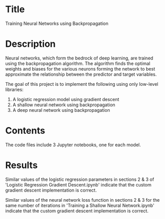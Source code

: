 # Title
Training Neural Networks using Backpropagation

# Description
Neural networks, which form the bedrock of deep learning, are trained using the backpropagation algorithm. The algorithm finds the optimal weights and biases for the various neurons forming the network to best approximate the relationship between the predictor and target variables.

The goal of this project is to implement the following using only low-level libraries:
1. A logistic regression model using gradient descent
2. A shallow neural network using backpropagation
3. A deep neural network using backpropagation

# Contents
The code files include 3 Jupyter notebooks, one for each model.

# Results
Similar values of the logistic regression parameters in sections 2 & 3 of 'Logistic Regression Gradient Descent.ipynb' indicate that the custom gradient descent implementation is correct.

Similar values of the neural network loss function in sections 2 & 3 for the same number of iterations in 'Training a Shallow Neural Network.ipynb' indicate that the custom gradient descent implementation is correct.
